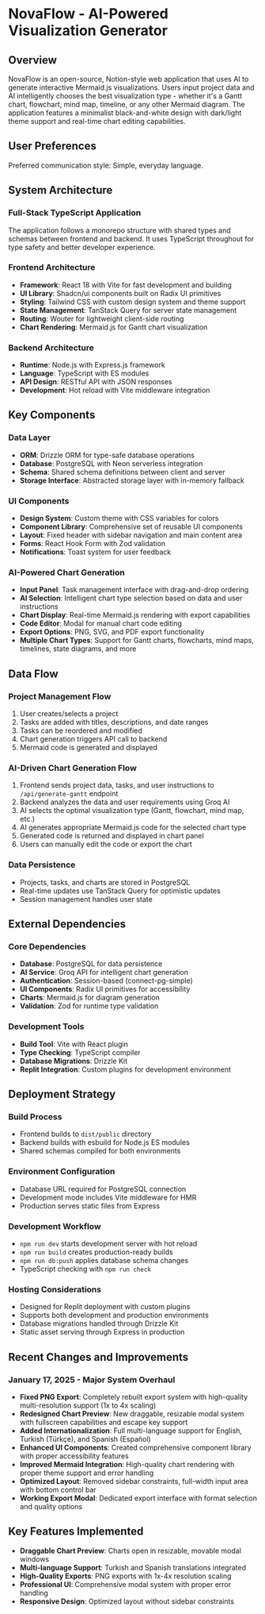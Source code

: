 # NovaFlow - AI-Powered Visualization Generator

## Overview

NovaFlow is an open-source, Notion-style web application that uses AI to generate interactive Mermaid.js visualizations. Users input project data and AI intelligently chooses the best visualization type - whether it's a Gantt chart, flowchart, mind map, timeline, or any other Mermaid diagram. The application features a minimalist black-and-white design with dark/light theme support and real-time chart editing capabilities.

## User Preferences

Preferred communication style: Simple, everyday language.

## System Architecture

### Full-Stack TypeScript Application
The application follows a monorepo structure with shared types and schemas between frontend and backend. It uses TypeScript throughout for type safety and better developer experience.

### Frontend Architecture
- **Framework**: React 18 with Vite for fast development and building
- **UI Library**: Shadcn/ui components built on Radix UI primitives
- **Styling**: Tailwind CSS with custom design system and theme support
- **State Management**: TanStack Query for server state management
- **Routing**: Wouter for lightweight client-side routing
- **Chart Rendering**: Mermaid.js for Gantt chart visualization

### Backend Architecture
- **Runtime**: Node.js with Express.js framework
- **Language**: TypeScript with ES modules
- **API Design**: RESTful API with JSON responses
- **Development**: Hot reload with Vite middleware integration

## Key Components

### Data Layer
- **ORM**: Drizzle ORM for type-safe database operations
- **Database**: PostgreSQL with Neon serverless integration
- **Schema**: Shared schema definitions between client and server
- **Storage Interface**: Abstracted storage layer with in-memory fallback

### UI Components
- **Design System**: Custom theme with CSS variables for colors
- **Component Library**: Comprehensive set of reusable UI components
- **Layout**: Fixed header with sidebar navigation and main content area
- **Forms**: React Hook Form with Zod validation
- **Notifications**: Toast system for user feedback

### AI-Powered Chart Generation
- **Input Panel**: Task management interface with drag-and-drop ordering
- **AI Selection**: Intelligent chart type selection based on data and user instructions
- **Chart Display**: Real-time Mermaid.js rendering with export capabilities
- **Code Editor**: Modal for manual chart code editing
- **Export Options**: PNG, SVG, and PDF export functionality
- **Multiple Chart Types**: Support for Gantt charts, flowcharts, mind maps, timelines, state diagrams, and more

## Data Flow

### Project Management Flow
1. User creates/selects a project
2. Tasks are added with titles, descriptions, and date ranges
3. Tasks can be reordered and modified
4. Chart generation triggers API call to backend
5. Mermaid code is generated and displayed

### AI-Driven Chart Generation Flow
1. Frontend sends project data, tasks, and user instructions to `/api/generate-gantt` endpoint
2. Backend analyzes the data and user requirements using Groq AI
3. AI selects the optimal visualization type (Gantt, flowchart, mind map, etc.)
4. AI generates appropriate Mermaid.js code for the selected chart type
5. Generated code is returned and displayed in chart panel
6. Users can manually edit the code or export the chart

### Data Persistence
- Projects, tasks, and charts are stored in PostgreSQL
- Real-time updates use TanStack Query for optimistic updates
- Session management handles user state

## External Dependencies

### Core Dependencies
- **Database**: PostgreSQL for data persistence
- **AI Service**: Groq API for intelligent chart generation
- **Authentication**: Session-based (connect-pg-simple)
- **UI Components**: Radix UI primitives for accessibility
- **Charts**: Mermaid.js for diagram generation
- **Validation**: Zod for runtime type validation

### Development Tools
- **Build Tool**: Vite with React plugin
- **Type Checking**: TypeScript compiler
- **Database Migrations**: Drizzle Kit
- **Replit Integration**: Custom plugins for development environment

## Deployment Strategy

### Build Process
- Frontend builds to `dist/public` directory
- Backend builds with esbuild for Node.js ES modules
- Shared schemas compiled for both environments

### Environment Configuration
- Database URL required for PostgreSQL connection
- Development mode includes Vite middleware for HMR
- Production serves static files from Express

### Development Workflow
- `npm run dev` starts development server with hot reload
- `npm run build` creates production-ready builds
- `npm run db:push` applies database schema changes
- TypeScript checking with `npm run check`

### Hosting Considerations
- Designed for Replit deployment with custom plugins
- Supports both development and production environments
- Database migrations handled through Drizzle Kit
- Static asset serving through Express in production

## Recent Changes and Improvements

### January 17, 2025 - Major System Overhaul
- **Fixed PNG Export**: Completely rebuilt export system with high-quality multi-resolution support (1x to 4x scaling)
- **Redesigned Chart Preview**: New draggable, resizable modal system with fullscreen capabilities and escape key support
- **Added Internationalization**: Full multi-language support for English, Turkish (Türkçe), and Spanish (Español)
- **Enhanced UI Components**: Created comprehensive component library with proper accessibility features
- **Improved Mermaid Integration**: High-quality chart rendering with proper theme support and error handling
- **Optimized Layout**: Removed sidebar constraints, full-width input area with bottom control bar
- **Working Export Modal**: Dedicated export interface with format selection and quality options

## Key Features Implemented
- **Draggable Chart Preview**: Charts open in resizable, movable modal windows
- **Multi-language Support**: Turkish and Spanish translations integrated
- **High-Quality Exports**: PNG exports with 1x-4x resolution scaling
- **Professional UI**: Comprehensive modal system with proper error handling
- **Responsive Design**: Optimized layout without sidebar constraints